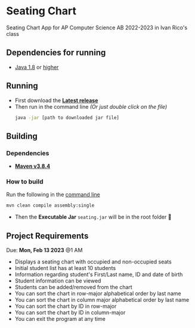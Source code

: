 # Seating Chart

Seating Chart App for AP Computer Science AB 2022-2023 in Ivan Rico's class

## Dependencies for running

- [Java 1.8](https://www.oracle.com/java/technologies/javase/javase8-archive-downloads.html) or [higher](https://adoptium.net/)

## Running

- First download the **[Latest release](https://github.com/luis-c465/Seating/releases/latest)**
- Then run in the command line _(Or just double click on the file)_
  ```bash
  java -jar [path to downloaded jar file]
  ```

## Building

### Dependencies

- **[Maven v3.8.4](https://maven.apache.org/download.cgi)**

### How to build

Run the following in the [command line](https://www.freecodecamp.org/news/how-to-use-the-cli-beginner-guide/#how-to-locate-your-cli)

```bash
mvn clean compile assembly:single
```

- Then the **Executable Jar** `seating.jar` will be in the root folder 🎉

## Project Requirements

Due: **Mon, Feb 13 2023** @1 AM

- Displays a seating chart with occupied and non-occupied seats
- Initial student list has at least 10 students
- Information regarding student's First/Last name, ID and date of birth
- Student information can be viewed
- Students can be added/removed from the chart
- You can sort the chart in row-major alphabetical order by last name
- You can sort the chart in column major alphabetical order by last name
- You can sort the chart by ID in row-major
- You can sort the chart by ID in column-major
- You can exit the program at any time
